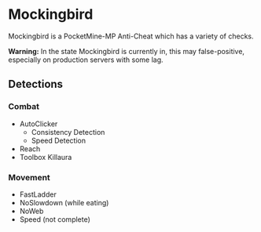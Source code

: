 # Mockingbird
Mockingbird is a PocketMine-MP Anti-Cheat which has a variety of checks.

**Warning:** In the state Mockingbird is currently in, this may false-positive, especially on production servers with some lag.

## Detections
### Combat
* AutoClicker
    * Consistency Detection
    * Speed Detection
* Reach
* Toolbox Killaura
### Movement
* FastLadder
* NoSlowdown (while eating)
* NoWeb
* Speed (not complete)
